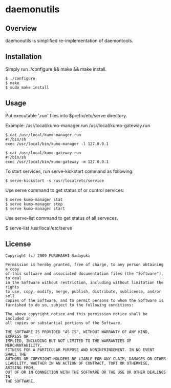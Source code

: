 daemonutils
===========

## Overview

daemonutils is simplified re-implementation of daemontools.


## Installation

Simply run ./configure && make && make install.

    $ ./configure
    $ make
    $ sudo make install


## Usage

Put executable '.run' files into $prefix/etc/serve directory.

Example:
    /usr/local/kumo-manager.run
    /usr/local/kumo-gateway.run

    $ cat /usr/local/kumo-manager.run
    #!/bin/sh
    exec /usr/local/bin/kumo-manager -l 127.0.0.1

    $ cat /usr/local/kumo-gateway.run
    #!/bin/sh
    exec /usr/local/bin/kumo-gateway -m 127.0.0.1

To start services, run serve-kickstart command as following:

    $ serve-kickstart -s /usr/local/etc/service

Use serve command to get status of or control services:

    $ serve kumo-manager stat
    $ serve kumo-manager stop
    $ serve kumo-manager start

Use serve-list command to get status of all serveces.

   $ serve-list /usr/local/etc/serve


## License

    Copyright (c) 2009 FURUHASHI Sadayuki
    
    Permission is hereby granted, free of charge, to any person obtaining a copy
    of this software and associated documentation files (the "Software"), to deal
    in the Software without restriction, including without limitation the rights
    to use, copy, modify, merge, publish, distribute, sublicense, and/or sell
    copies of the Software, and to permit persons to whom the Software is
    furnished to do so, subject to the following conditions:
    
    The above copyright notice and this permission notice shall be included in
    all copies or substantial portions of the Software.
    
    THE SOFTWARE IS PROVIDED "AS IS", WITHOUT WARRANTY OF ANY KIND, EXPRESS OR
    IMPLIED, INCLUDING BUT NOT LIMITED TO THE WARRANTIES OF MERCHANTABILITY,
    FITNESS FOR A PARTICULAR PURPOSE AND NONINFRINGEMENT. IN NO EVENT SHALL THE
    AUTHORS OR COPYRIGHT HOLDERS BE LIABLE FOR ANY CLAIM, DAMAGES OR OTHER
    LIABILITY, WHETHER IN AN ACTION OF CONTRACT, TORT OR OTHERWISE, ARISING FROM,
    OUT OF OR IN CONNECTION WITH THE SOFTWARE OR THE USE OR OTHER DEALINGS IN
    THE SOFTWARE.

